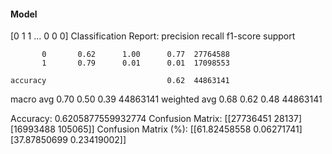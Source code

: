 #### Model
[0 1 1 ... 0 0 0]
Classification Report:
              precision    recall  f1-score   support

           0       0.62      1.00      0.77  27764588
           1       0.79      0.01      0.01  17098553

    accuracy                           0.62  44863141
   macro avg       0.70      0.50      0.39  44863141
weighted avg       0.68      0.62      0.48  44863141

Accuracy: 0.6205877559932774
Confusion Matrix:
[[27736451    28137]
 [16993488   105065]]
Confusion Matrix (%):
[[61.82458558  0.06271741]
 [37.87850699  0.23419002]]
